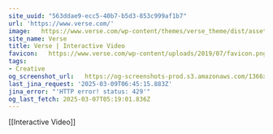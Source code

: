```yaml
---
site_uuid: "563ddae9-ecc5-40b7-b5d3-853c999af1b7"
url: 'https://www.verse.com/'
image:   https://www.verse.com/wp-content/themes/verse_theme/dist/assets/images/verse-social.jpg
site_name: Verse
title: Verse | Interactive Video
favicon:   https://www.verse.com/wp-content/uploads/2019/07/favicon.png?optimize=low&dpr=2.0&auto=webp
tags:
- Creative
og_screenshot_url:   https://og-screenshots-prod.s3.amazonaws.com/1366x768/80/false/9113afa3c92e1ca7ae76cf708a53c641c9187ee303f620a3ef4ef7afffd59b47.jpeg
last_jina_request: '2025-03-09T06:45:15.883Z'
jina_error: "'HTTP error! status: 429'"
og_last_fetch: 2025-03-07T05:19:01.836Z
---
```

[[Interactive Video]]
